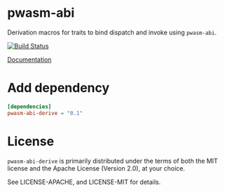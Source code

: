 # pwasm-abi
Derivation macros for traits to bind dispatch and invoke using `pwasm-abi`.

[![Build Status](https://travis-ci.org/paritytech/pwasm-abi.svg?branch=master)](https://travis-ci.org/paritytech/pwasm-abi)

[Documentation](https://paritytech.github.io/pwasm-abi/pwasm_abi/)

# Add dependency

```toml
[dependencies]
pwasm-abi-derive = "0.1"
```
# License

`pwasm-abi-derive` is primarily distributed under the terms of both the MIT
license and the Apache License (Version 2.0), at your choice.

See LICENSE-APACHE, and LICENSE-MIT for details.
